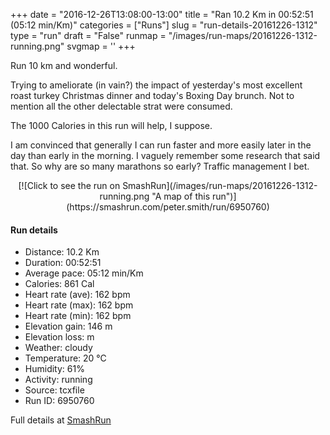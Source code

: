 +++
date = "2016-12-26T13:08:00-13:00"
title = "Ran 10.2 Km in 00:52:51 (05:12 min/Km)"
categories = ["Runs"]
slug = "run-details-20161226-1312"
type = "run"
draft = "False"
runmap = "/images/run-maps/20161226-1312-running.png"
svgmap = '<polyline points="100 64, 98 66, 97 67, 89 65, 85 60, 82 62, 79 62, 73 66, 73 66, 68 71, 52 76, 50 75, 48 74, 46 68, 42 65, 41 65, 35 64, 28 67, 17 63, 12 55, 0 44, 5 41, 14 39, 18 37, 29 33, 30 31, 31 31, 37 26, 40 25, 44 25, 47 24, 53 23, 60 28, 61 29, 60 32, 62 32, 63 34, 66 41, 67 42, 67 45, 69 48, 70 52, 74 54, 79 56, 82 58, 85 58, 84 58, 86 62, 89 65">'
+++

Run 10 km and wonderful. 

Trying to ameliorate (in vain?) the impact of yesterday's most excellent roast turkey Christmas dinner and today's Boxing Day brunch. Not to mention all the other delectable strat were consumed. 

The 1000 Calories in this run will help, I suppose. 

I am convinced that generally I can run faster and more easily later in the day than early in the morning. I vaguely remember some research that said that. So why are so many marathons so early?  Traffic management I bet. 

<!--more-->

<center>
[![Click to see the run on SmashRun](/images/run-maps/20161226-1312-running.png "A map of this run")](https://smashrun.com/peter.smith/run/6950760)
</center>

#### Run details

* Distance: 10.2 Km
* Duration: 00:52:51
* Average pace: 05:12 min/Km
* Calories: 861 Cal
* Heart rate (ave): 162 bpm
* Heart rate (max): 162 bpm
* Heart rate (min): 162 bpm
* Elevation gain: 146 m
* Elevation loss:  m
* Weather: cloudy
* Temperature: 20 &deg;C
* Humidity: 61%
* Activity: running
* Source: tcxfile
* Run ID: 6950760

Full details at [SmashRun](https://smashrun.com/peter.smith/run/6950760)